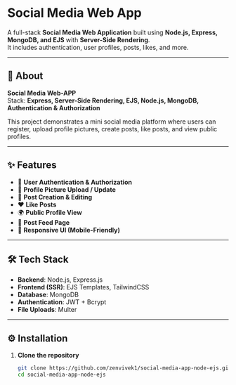 # Social Media Web App

A full-stack **Social Media Web Application** built using **Node.js, Express, MongoDB, and EJS** with **Server-Side Rendering**.  
It includes authentication, user profiles, posts, likes, and more.

---

## 🚀 About

**Social Media Web-APP**  
Stack: **Express, Server-Side Rendering, EJS, Node.js, MongoDB, Authentication & Authorization**

This project demonstrates a mini social media platform where users can register, upload profile pictures, create posts, like posts, and view public profiles.

---

## ✨ Features

- 🔑 **User Authentication & Authorization**
- 👤 **Profile Picture Upload / Update**
- 📝 **Post Creation & Editing**
- ❤️ **Like Posts**
- 🌍 **Public Profile View**
- 📰 **Post Feed Page**
- 📱 **Responsive UI (Mobile-Friendly)**

---

## 🛠️ Tech Stack

- **Backend**: Node.js, Express.js  
- **Frontend (SSR)**: EJS Templates, TailwindCSS  
- **Database**: MongoDB  
- **Authentication**: JWT + Bcrypt  
- **File Uploads**: Multer  

---

## ⚙️ Installation

1. **Clone the repository**
   ```bash
   git clone https://github.com/zenvivek1/social-media-app-node-ejs.git
   cd social-media-app-node-ejs
